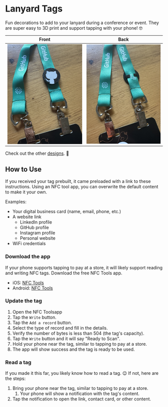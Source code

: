 # Lanyard Tags
Fun decorations to add to your lanyard during a conference or event. They are super easy to 3D print and support tapping with your phone! 🤓


| Front | Back |
| :-: | :-: |
| ![](docs/on-lanyard-front.jpg) | ![](docs/on-lanyard-back.jpg) |

Check out the other [designs](docs/designs.md). 🚀


## How to Use
If you received your tag prebuilt, it came preloaded with a link to these instructions. Using an NFC tool app, you can overwrite the default content to make it your own.

Examples:
- Your digital business card (name, email, phone, etc.)
- A website link
    - LinkedIn profile
    - GitHub profile
    - Instagram profile
    - Personal website
- WiFi credentials

### Download the app
If your phone supports tapping to pay at a store, it will likely support reading and writing NFC tags. Download the free NFC Tools app.

- iOS: [NFC Tools](https://apps.apple.com/us/app/nfc-tools/id1252962749) 
- Android: [NFC Tools](https://play.google.com/store/apps/details?id=com.wakdev.wdnfc)

###  Update the tag
1. Open the NFC Toolsapp
1. Tap the `Write` button.
1. Tap the `Add a record` button.
1. Select the type of record and fill in the details.
1. Verify the number of bytes is less than 504 (the tag's capacity).
1. Tap the `Write` button and it will say "Ready to Scan".
1. Hold your phone near the tag, similar to tapping to pay at a store.
1. The app will show success and the tag is ready to be used.

### Read a tag
If you made it this far, you likely know how to read a tag. 😉
If not, here are the steps:

1. Bring your phone near the tag, similar to tapping to pay at a store.
    1. Your phone will show a notification with the tag's content.
1. Tap the notification to open the link, contact card, or other content.
